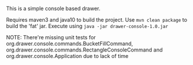 This is a simple console based drawer.

Requires maven3 and java10 to build the project.
Use `mvn clean package` to build the 'fat' jar.
Execute using `java -jar drawer-console-1.0.jar`

NOTE:
There're missing unit tests for org.drawer.console.commands.BucketFillCommand,
org.drawer.console.commands.RectangleConsoleCommand and org.drawer.console.Application
due to lack of time 